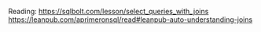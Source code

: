 Reading:
https://sqlbolt.com/lesson/select_queries_with_joins
https://leanpub.com/aprimeronsql/read#leanpub-auto-understanding-joins
